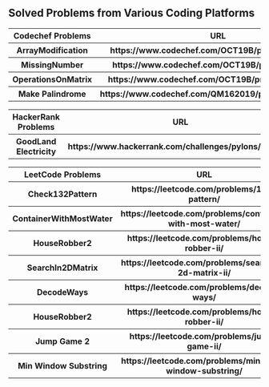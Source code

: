 ## Solved Problems from Various Coding Platforms

<html lang="en">
    <meta charset="utf-8">
  <link rel="dns-prefetch" href="https://github.githubassets.com">
  <link rel="dns-prefetch" href="https://avatars0.githubusercontent.com">
  <link rel="dns-prefetch" href="https://avatars1.githubusercontent.com">
  <link rel="dns-prefetch" href="https://avatars2.githubusercontent.com">
  <link rel="dns-prefetch" href="https://avatars3.githubusercontent.com">
  <link rel="dns-prefetch" href="https://github-cloud.s3.amazonaws.com">
  <link rel="dns-prefetch" href="https://user-images.githubusercontent.com/">



  <link crossorigin="anonymous" media="all" integrity="sha512-6n1YJKtZY5Ca6umfKUilaXS5b6Cxywb+4eGfryi/HfvOYvzbbnahUwkAgkmpV9RExoZ8rSXE+q5o+j9V1KJQJQ==" rel="stylesheet" href="https://github.githubassets.com/assets/frameworks-ee617bc9c481ffefa8d30b335398af1f.css" />

<body>
<table>
  <tr>
    <th>Codechef Problems</th>
    <th>URL</th>
    <th>Solution</th>
  </tr>
  <tbody>
  <tr>
    <th>ArrayModification</th>
    <th>https://www.codechef.com/OCT19B/problems/MARM/</th>
    <th><a href="https://github.com/pramodhosahalli/solved_problems/blob/master/Codechef/October_Long/ArrayModification.py">Python</a>         </th>
  </tr>
  <tr>
    <th>MissingNumber</th>
    <th>https://www.codechef.com/OCT19B/problems/MSNG</th>
    <th><a href="https://github.com/pramodhosahalli/solved_problems/blob/master/Codechef/October_Long/MissingNumber.py">Python</a>         </th>
  </tr>
  <tr>
    <th>OperationsOnMatrix</th>
    <th>https://www.codechef.com/OCT19B/problems/SAKTAN</th>
    <th><a href="https://github.com/pramodhosahalli/solved_problems/blob/master/Codechef/October_Long/OperationsOnMatrix.java">Java</a>         </th>
  </tr> 
  <tr>
    <th>Make Palindrome</th>
    <th>https://www.codechef.com/QM162019/problems/KQM16B/</th>
    <th><a href="https://github.com/pramodhosahalli/solved_problems/blob/master/Codechef/October_Long/RemoveMinCharsToMakePalindrome.py">Python</a>         </th>
  </tr> 
  </tbody>
</table>
     
<table>
  <tr>
    <th>HackerRank Problems</th>
    <th>URL</th>
    <th>Solution</th>
  </tr>
  <tbody>
  <tr>
    <th>GoodLand Electricity</th>
    <th>https://www.hackerrank.com/challenges/pylons/problem</th>
    <th><a href="https://github.com/pramodhosahalli/solved_problems/blob/master/HackerRank/GoodLandElectricity.py">Python</a>         </th>
  </tr>
  </tbody>
</table>


<table>
  <tr>
    <th>LeetCode Problems</th>
    <th>URL</th>
    <th>Solution</th>
  </tr>
  <tbody>
  <tr>
    <th>Check132Pattern</th>
    <th>https://leetcode.com/problems/132-pattern/</th>
    <th><a href="https://github.com/pramodhosahalli/solved_problems/blob/master/LeetCode/Check132Pattern.java">Java</a></th>
  </tr>
  <tr>
    <th>ContainerWithMostWater</th>
    <th>https://leetcode.com/problems/container-with-most-water/</th>
    <th><a href="https://github.com/pramodhosahalli/solved_problems/blob/master/LeetCode/ContainerWithMostWater.py">Python</a></th>
  </tr>
  <tr>
    <th>HouseRobber2</th>
    <th>https://leetcode.com/problems/house-robber-ii/</th>
    <th><a href="https://github.com/pramodhosahalli/solved_problems/blob/master/LeetCode/HouseRobber2.py">Python</a></th>
  </tr>
  <tr>
    <th>SearchIn2DMatrix</th>
    <th>https://leetcode.com/problems/search-a-2d-matrix-ii/</th>
    <th><a href="https://github.com/pramodhosahalli/solved_problems/blob/master/LeetCode/SearchIn2DMatrix.java">Java</a></th>
  </tr>
      
  <tr>
    <th>DecodeWays</th>
    <th>https://leetcode.com/problems/decode-ways/</th>
    <th><a href="https://github.com/pramodhosahalli/solved_problems/blob/master/LeetCode/DecodeWays.java">Java</a></th>
  </tr>

  <tr>
    <th>HouseRobber2</th>
    <th>https://leetcode.com/problems/house-robber-ii/</th>
    <th><a href="https://github.com/pramodhosahalli/solved_problems/blob/master/LeetCode/HouseRobber2.py">Python</a></th>
  </tr>

  <tr>
    <th>Jump Game 2</th>
    <th>https://leetcode.com/problems/jump-game-ii/</th>
    <th><a href="https://github.com/pramodhosahalli/solved_problems/blob/master/LeetCode/JumpGame2.go">Golang</a></th>
  </tr>

  <tr>
    <th>Min Window Substring</th>
    <th>https://leetcode.com/problems/minimum-window-substring/</th>
    <th><a href="https://github.com/pramodhosahalli/solved_problems/blob/master/LeetCode/MinWindowSubstring.java">Java</a></th>
  </tr>

      
  </tbody>
</table>

</body>
</html>
